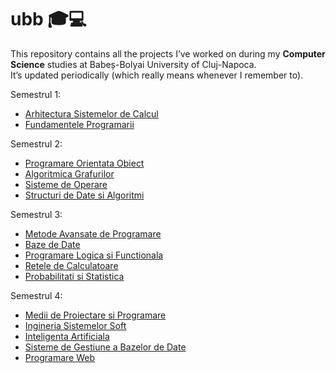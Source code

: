 # ubb 🎓💻  

This repository contains all the projects I’ve worked on during my **Computer Science** studies at Babeș-Bolyai University of Cluj-Napoca.  
It’s updated periodically (which really means whenever I remember to).  

Semestrul 1:
- [Arhitectura Sistemelor de Calcul](https://github.com/cocsmin/ubb/tree/main/Semestrul%201/Arhitectura%20Sistemelor%20de%20Calcul)
- [Fundamentele Programarii](https://github.com/cocsmin/ubb/tree/main/Semestrul%201/Fundamentele%20Programării)

Semestrul 2:
- [Programare Orientata Obiect](https://github.com/cocsmin/ubb/tree/main/Semestrul%202/OOP)
- [Algoritmica Grafurilor](https://github.com/cocsmin/ubb/tree/main/Semestrul%202/Algoritmica%20Grafurilor)
- [Sisteme de Operare](https://github.com/cocsmin/ubb/tree/main/Semestrul%202/Sisteme%20de%20Operare)
- [Structuri de Date si Algoritmi](https://github.com/cocsmin/ubb/tree/main/Semestrul%202/Structuri%20de%20Date%20si%20Algoritmi)

Semestrul 3:
- [Metode Avansate de Programare](https://github.com/cocsmin/ubb/tree/main/Semestrul%203/Metode%20Avansate%20de%20Programare)
- [Baze de Date](https://github.com/cocsmin/ubb/tree/main/Semestrul%203/Baze%20de%20Date)
- [Programare Logica si Functionala](https://github.com/cocsmin/ubb/tree/main/Semestrul%203/Programare%20Logica%20si%20Functionala)
- [Retele de Calculatoare](https://github.com/cocsmin/ubb/tree/main/Semestrul%203/Retele%20de%20Calculatoare)
- [Probabilitati si Statistica](https://github.com/cocsmin/ubb/tree/main/Semestrul%203/Probabilitati%20si%20Statistica)

Semestrul 4:
- [Medii de Proiectare si Programare](https://github.com/cocsmin/ubb/tree/main/Semestrul%204/MPP)
- [Ingineria Sistemelor Soft](https://github.com/cocsmin/ubb/tree/main/Semestrul%204/ISS)
- [Inteligenta Artificiala](https://github.com/cocsmin/ubb/tree/main/Semestrul%204/AI)
- [Sisteme de Gestiune a Bazelor de Date](https://github.com/cocsmin/ubb/tree/main/Semestrul%204/SGBD)
- [Programare Web]()
